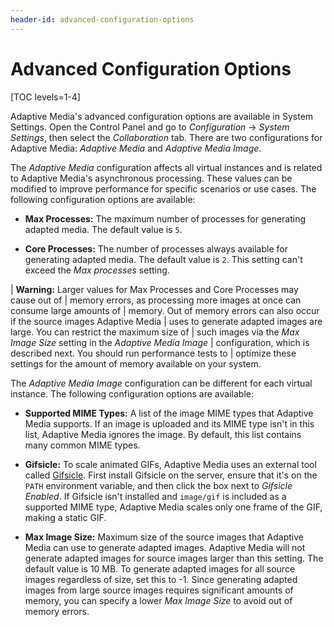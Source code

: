 ```yaml
---
header-id: advanced-configuration-options
---
```


# Advanced Configuration Options

[TOC levels=1-4]

Adaptive Media's advanced configuration options are available in System
Settings. Open the Control Panel and go to *Configuration* &rarr; *System
Settings*, then select the *Collaboration* tab. There are two configurations for
Adaptive Media: *Adaptive Media* and *Adaptive Media Image*. 

The *Adaptive Media* configuration affects all virtual instances and is related 
to Adaptive Media's asynchronous processing. These values can be modified to 
improve performance for specific scenarios or use cases. The following 
configuration options are available: 

-   **Max Processes:** The maximum number of processes for generating adapted 
    media. The default value is `5`. 

-   **Core Processes:** The number of processes always available for generating 
    adapted media. The default value is `2`. This setting can't exceed the *Max 
    processes* setting. 

| **Warning:** Larger values for Max Processes and Core Processes may cause out of
| memory errors, as processing more images at once can consume large amounts of
| memory. Out of memory errors can also occur if the source images Adaptive Media
| uses to generate adapted images are large. You can restrict the maximum size of
| such images via the *Max Image Size* setting in the *Adaptive Media Image*
| configuration, which is described next. You should run performance tests to
| optimize these settings for the amount of memory available on your system.

The *Adaptive Media Image* configuration can be different for each virtual 
instance. The following configuration options are available: 

-   **Supported MIME Types:** A list of the image MIME types that Adaptive Media 
    supports. If an image is uploaded and its MIME type isn't in this list,
    Adaptive Media ignores the image. By default, this list contains many common
    MIME types. 

-   **Gifsicle:** To scale animated GIFs, Adaptive Media uses an external tool 
    called 
    [Gifsicle](https://www.lcdf.org/gifsicle/). First install Gifsicle on the 
    server, ensure that it's on the `PATH` environment variable, and then click 
    the box next to *Gifsicle Enabled*. If Gifsicle isn't installed and 
    `image/gif` is included as a supported MIME type, Adaptive Media scales only 
    one frame of the GIF, making a static GIF. 

-   **Max Image Size:** Maximum size of the source images that Adaptive Media 
    can use to generate adapted images. Adaptive Media will not generate adapted 
    images for source images larger than this setting. The default value is 10 
    MB. To generate adapted images for all source images regardless of size, set 
    this to -1. Since generating adapted images from large source images 
    requires significant amounts of memory, you can specify a lower *Max Image 
    Size* to avoid out of memory errors. 
